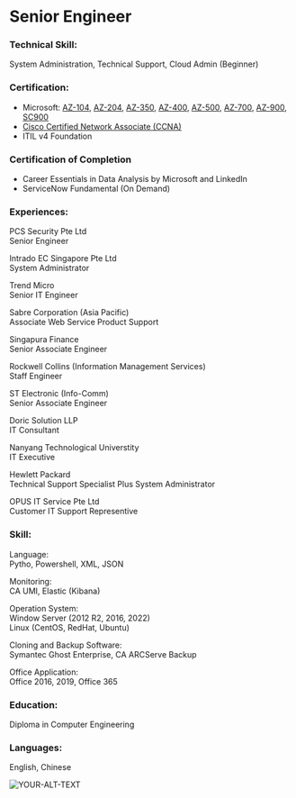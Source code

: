 # Senior Engineer

### Technical Skill: 
System Administration, Technical Support, Cloud Admin (Beginner)

### Certification:
- Microsoft: [AZ-104](https://learn.microsoft.com/api/credentials/share/en-gb/OngHockSoon-8999/76F5FABDCAF05B98?sharingId=343CE5989FD29592), [AZ-204](https://learn.microsoft.com/api/credentials/share/en-gb/OngHockSoon-8999/7D03550A692CF07C?sharingId=343CE5989FD29592), [AZ-350](https://learn.microsoft.com/api/credentials/share/en-gb/OngHockSoon-8999/357416EE6CF411C8?sharingId=343CE5989FD29592), [AZ-400](https://learn.microsoft.com/api/credentials/share/en-gb/OngHockSoon-8999/95713F6D6A977650?sharingId=343CE5989FD29592), [AZ-500](https://learn.microsoft.com/api/credentials/share/en-gb/OngHockSoon-8999/357416EE6CF411C8?sharingId=343CE5989FD29592), [AZ-700](https://learn.microsoft.com/api/credentials/share/en-gb/OngHockSoon-8999/4C92C8AEF85C7008?sharingId=343CE5989FD29592), [AZ-900](https://learn.microsoft.com/api/credentials/share/en-gb/OngHockSoon-8999/AE4A0378F2DA049F?sharingId=343CE5989FD29592), [SC900](https://learn.microsoft.com/api/credentials/share/en-gb/OngHockSoon-8999/815782374434F707?sharingId=343CE5989FD29592)
- [Cisco Certified Network Associate (CCNA)](https://www.credly.com/badges/34b104b8-5b6c-4a7d-bcfb-a9913771ded1/public_url)
- ITIL v4 Foundation

### Certification of Completion 
- Career Essentials in Data Analysis by Microsoft and LinkedIn
- ServiceNow Fundamental (On Demand)

### Experiences:
PCS Security Pte Ltd \
Senior Engineer
  
Intrado EC Singapore Pte Ltd \
System Administrator
  
Trend Micro \
Senior IT Engineer

Sabre Corporation (Asia Pacific) \
Associate Web Service Product Support

Singapura Finance \
Senior Associate Engineer

Rockwell Collins (Information Management Services) \
Staff Engineer

ST Electronic (Info-Comm) \
Senior Associate Engineer

Doric Solution LLP \
IT Consultant

Nanyang Technological Universtity \
IT Executive
  
Hewlett Packard \
Technical Support Specialist Plus System Administrator
  
OPUS IT Service Pte Ltd \
Customer IT Support Representive

### Skill:
Language:\
Pytho, Powershell, XML, JSON

Monitoring:\
CA UMI, Elastic (Kibana)

Operation System: \
Window Server (2012 R2, 2016, 2022) \
Linux (CentOS, RedHat, Ubuntu)

Cloning and Backup Software: \
Symantec Ghost Enterprise, CA ARCServe Backup

Office Application: \
Office 2016, 2019, Office 365

### Education:
Diploma in Computer Engineering

### Languages:
English, Chinese


<picture>
 <source media="(prefers-color-scheme: dark)" srcset="YOUR-DARKMODE-IMAGE">
 <source media="(prefers-color-scheme: light)" srcset="YOUR-LIGHTMODE-IMAGE">
 <img alt="YOUR-ALT-TEXT" src="YOUR-DEFAULT-IMAGE">
</picture>
